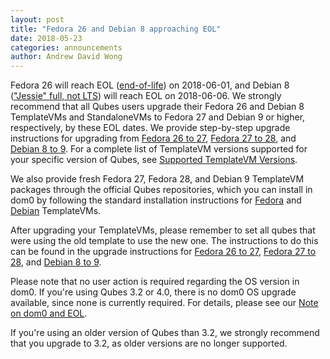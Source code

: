 ```yaml
---
layout: post
title: "Fedora 26 and Debian 8 approaching EOL"
date: 2018-05-23
categories: announcements
author: Andrew David Wong
---
```


Fedora 26 will reach EOL ([end-of-life]) on 2018-06-01, and Debian 8
(["Jessie" full, not LTS][debian-releases]) will reach EOL on
2018-06-06. We strongly recommend that all Qubes users upgrade their
Fedora 26 and Debian 8 TemplateVMs and StandaloneVMs to Fedora 27 and
Debian 9 or higher, respectively, by these EOL dates. We provide
step-by-step upgrade instructions for upgrading from [Fedora 26 to 27],
[Fedora 27 to 28], and [Debian 8 to 9]. For a complete list of
TemplateVM versions supported for your specific version of Qubes, see
[Supported TemplateVM Versions].

We also provide fresh Fedora 27, Fedora 28, and Debian 9 TemplateVM
packages through the official Qubes repositories, which you can install
in dom0 by following the standard installation instructions for [Fedora]
and [Debian] TemplateVMs.

After upgrading your TemplateVMs, please remember to set all qubes that
were using the old template to use the new one. The instructions to do
this can be found in the upgrade instructions for [Fedora 26 to 27],
[Fedora 27 to 28], and [Debian 8 to 9].

Please note that no user action is required regarding the OS version in
dom0. If you're using Qubes 3.2 or 4.0, there is no dom0 OS upgrade
available, since none is currently required. For details, please see our
[Note on dom0 and EOL].

If you're using an older version of Qubes than 3.2, we strongly
recommend that you upgrade to 3.2, as older versions are no longer
supported.


[end-of-life]: https://fedoraproject.org/wiki/Fedora_Release_Life_Cycle#Maintenance_Schedule
[debian-releases]: https://wiki.debian.org/DebianReleases
[Fedora 26 to 27]: https://www.qubes-os.org/doc/template/fedora/upgrade-26-to-27/
[Fedora 27 to 28]: https://www.qubes-os.org/doc/template/fedora/upgrade-27-to-28/
[Debian 8 to 9]: https://www.qubes-os.org/doc/template/debian/upgrade-8-to-9/
[Supported TemplateVM Versions]: https://www.qubes-os.org/doc/supported-versions/#templatevms
[Fedora]: https://www.qubes-os.org/doc/templates/fedora/#installing
[Debian]: https://www.qubes-os.org/doc/templates/debian/#installing
[Note on dom0 and EOL]: https://www.qubes-os.org/doc/supported-versions/#note-on-dom0-and-eol

